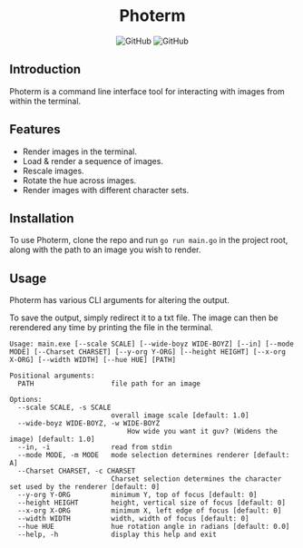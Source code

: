 <!-- markdownlint-disable MD004 MD033 MD034 -->

<div align="center">

# Photerm

</div>
<p align="center">
	<img alt="GitHub" src="https://img.shields.io/github/license/Wombatlord/Photerm?logo=Github&logoColor=green">
	<img alt="GitHub" src="https://img.shields.io/github/go-mod/go-version/Wombatlord/photerm?logo=go"></p>

## Introduction
Photerm is a command line interface tool for interacting with images from within the terminal. 

## Features
- Render images in the terminal.
- Load & render a sequence of images.
- Rescale images.
- Rotate the hue across images.
- Render images with different character sets.

## Installation
To use Photerm, clone the repo and run `go run main.go` in the project root, along with the path to an image you wish to render.

## Usage
Photerm has various CLI arguments for altering the output.

To save the output, simply redirect it to a txt file. The image can then be rerendered any time by printing the file in the terminal.

```
Usage: main.exe [--scale SCALE] [--wide-boyz WIDE-BOYZ] [--in] [--mode MODE] [--Charset CHARSET] [--y-org Y-ORG] [--height HEIGHT] [--x-org X-ORG] [--width WIDTH] [--hue HUE] [PATH]

Positional arguments:
  PATH                   file path for an image

Options:
  --scale SCALE, -s SCALE
                         overall image scale [default: 1.0]
  --wide-boyz WIDE-BOYZ, -w WIDE-BOYZ
	                         How wide you want it guv? (Widens the image) [default: 1.0]
  --in, -i               read from stdin
  --mode MODE, -m MODE   mode selection determines renderer [default: A]
  --Charset CHARSET, -c CHARSET
                         Charset selection determines the character set used by the renderer [default: 0]
  --y-org Y-ORG          minimum Y, top of focus [default: 0]
  --height HEIGHT        height, vertical size of focus [default: 0]
  --x-org X-ORG          minimum X, left edge of focus [default: 0]
  --width WIDTH          width, width of focus [default: 0]
  --hue HUE              hue rotation angle in radians [default: 0.0]
  --help, -h             display this help and exit
```
